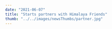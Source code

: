 ```yaml
---
date: "2021-06-07"
title: "Starts partners with Himalaya Friends"
thumb: "../../images/newsThumbs/partner.jpg"
---
```


